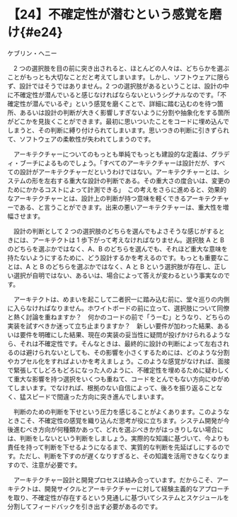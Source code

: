 # 【24】不確定性が潜むという感覚を磨け{#e24}

<div class="author">ケブリン・ヘニー</div>

　2 つの選択肢を目の前に突き出されると、ほとんどの人々は、どちらかを選ぶことがもっとも大切なことだと考えてしまいます。しかし、ソフトウェアに限らず、設計ではそうではありません。2 つの選択肢があるということは、設計の中に不確定性が潜んでいると感じなければならないというシグナルなのです。「不確定性が潜んでいるぞ」という感覚を磨くことで、詳細に踏む込むのを待つ箇所、あるいは設計の判断が大きく影響しすぎないように分割や抽象化をする箇所がどこかを見抜くことができます。最初に思いついたことをコードに埋め込んでしまうと、その判断に縛り付けられてしまいます。思いつきの判断に引きずられて、ソフトウェアの柔軟性が失われてしまうのです。

　アーキテクチャーについてのもっとも単純でもっとも建設的な定義は、グラディ・ブーチによるものでしょう。「すべてのアーキテクチャーは設計だが、すべての設計がアーキテクチャーだというわけではない。アーキテクチャーとは、システムの形を左右する重大な設計の判断である。その重大さの度合いは、変更のためにかかるコストによって計測できる」　この考えをさらに進めると、効果的なアーキテクチャーとは、設計上の判断が持つ意味を軽くできるアーキテクチャーである、と言うことができます。出来の悪いアーキテクチャーは、重大性を増幅させます。

　設計の判断として 2 つの選択肢のどちらを選んでもよさそうな感じがするときには、アーキテクトは 1 歩下がって考えなければなりません。選択肢 A と B のどちらを選ぶかではなく、A、B のどちらを選んでも、それほど重大な意味を持たないようにするために、どう設計するかを考えるのです。もっとも重要なことは、A と B のどちらを選ぶかではなく、A と B という選択肢が存在し、正しい選択が自明ではない、あるいは、場合によって答えが変わるという事実なのです。

　アーキテクトは、めまいを起こして二者択一に踏み込む前に、堂々巡りの内側に入らなければなりません。ホワイトボードの前に立って、選択肢について同僚と熱く討論を重ねますか？　何かのコードの前で「うーむ」とうなり、どちらの実装を試すべきか迷って立ち止まりますか？　新しい要件が加わった結果、あるいは要件を明確にした結果、現在の実装の妥当性に疑問が投げかけられるようなら、それは不確定性です。そんなときは、最終的に設計の判断によって左右されるのは避けられないとしても、その影響を小さくするためには、どのような分割やカプセル化をすればよいかを考えましょう。このような感覚がなければ、面接で緊張してしどろもどろになった人のように、不確定性を埋めるために疑わしくて重大な影響を持つ選択をいくつも重ねて、コードをとんでもない方向にゆがめてしまいます。でなければ、根拠のない自信によって、後ろを振り返ることなく、猛スピードで間違った方向に突き進んでしまいます。

　判断のための判断を下せという圧力を感じることがよくあります。このようなときこそ、不確定性の感覚を織り込んだ思考が役に立ちます。システム開発が今後進むべき方向が何種類かあって、どれを選ぶべきかがはっきりしない場合には、判断をしないという判断をしましょう。実際的な知識に基づいて、今よりも責任を持って判断を下せるようになるまで、実質的な判断を先延ばしにするのです。ただし、判断を下すのが遅くなりすぎると、その知識を活用できなくなりますので、注意が必要です。

　アーキテクチャー設計と開発プロセスは絡み合っています。だからこそ、アーキテクトは、開発サイクルとアーキテクチャーに対して経験主義的なアプローチを取り、不確定性が存在するという見通しに基づいてシステムとスケジュールを分割してフィードバックを引き出す必要があるのです。
